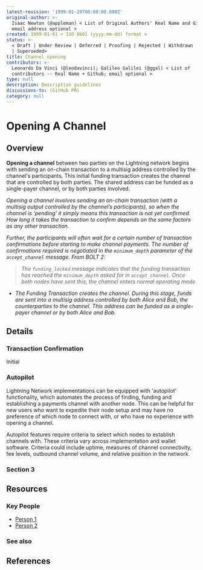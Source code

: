 ```yaml
---
latest-revision: '1999-01-29T00:00:00.000Z'
original-author: >-
  Isaac Newton (@appleman) < List of Original Authors' Real Name and Github;
  email address optional >
created: 1999-01-01 < ISO 8601 (yyyy-mm-dd) format >
status: >-
  < Draft | Under Review | Deferred | Proofing | Rejected | Withdrawn | Accepted
  | Superseded>
title: Channel opening
contributors: >-
  Leonardo Da Vinci (@leodavinci); Galileo Galilei (@ggal) < List of
  contributors -- Real Name + Github; email optional >
type: null
description: Description guidelines
discussions-to: (GitHub PR)
category: null
---
```


# Opening A Channel

## Overview

**Opening a channel** between two parties on the Lightning network begins with sending an on-chain transaction to a multisig address controlled by the channel's participants. This initial funding transaction creates the channel that are controlled by both parties. The shared address can be funded as a single-payer channel, or by both parties involved.

_Opening a channel involves sending an on-chain transaction \(with a multisig output controlled by the channel’s participants\), so when the channel is ‘pending’ it simply means this transaction is not yet confirmed. How long it takes the transaction to confirm depends on the same factors as any other transaction._

_Further, the participants will often wait for a certain number of transaction confirmations before starting to make channel payments. The number of confirmations required is negotiated in the `minimum_depth` parameter of the `accept_channel` message. From BOLT 2:_

> _The `funding_locked` message indicates that the funding transaction has reached the `minimum_depth` asked for in `accept_channel`. Once both nodes have sent this, the channel enters normal operating mode_

* _The Funding Transaction creates the channel. During this stage, funds are sent into a multisig address controlled by both Alice and Bob, the counterparties to the channel. This address can be funded as a single-payer channel or by both Alice and Bob._



## Details

### Transaction Confirmation

Initial 

### Autopilot

Lightning Network implementations can be equipped with 'autopilot' functionality, which automates the process of finding, funding and establishing a payments channel with another node. This can be helpful for new users who want to expedite their node setup and may have no preference of which node to connect with, or who have no experience with opening a channel. 

Autopilot features require criteria to select which nodes to establish channels with. These criteria vary across implementation and wallet software. Criteria could include uptime, measures of channel connectivity, fee levels, outbound channel volume, and relative position in the network. 

### Section 3

## Resources

### Key People

* [Person 1](channel-opening.md)
* [Person 2](channel-opening.md)

### See also

## References

